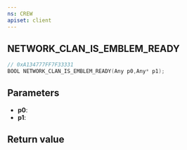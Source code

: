 ```yaml
---
ns: CREW
apiset: client
---
```

## NETWORK_CLAN_IS_EMBLEM_READY

```c
// 0xA134777FF7F33331
BOOL NETWORK_CLAN_IS_EMBLEM_READY(Any p0,Any* p1);
```


## Parameters
* **p0**:
* **p1**:

## Return value

